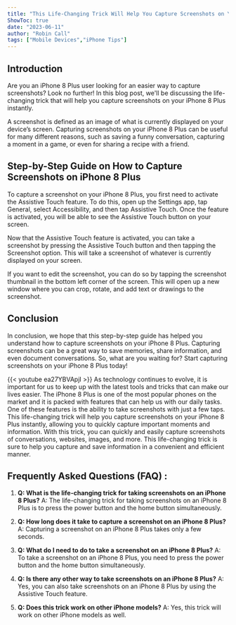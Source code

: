 ```yaml
---
title: "This Life-Changing Trick Will Help You Capture Screenshots on Your iPhone 8 Plus Instantly!"
ShowToc: true 
date: "2023-06-11"
author: "Robin Call" 
tags: ["Mobile Devices","iPhone Tips"]
---
```

## Introduction 

Are you an iPhone 8 Plus user looking for an easier way to capture screenshots? Look no further! In this blog post, we'll be discussing the life-changing trick that will help you capture screenshots on your iPhone 8 Plus instantly. 

A screenshot is defined as an image of what is currently displayed on your device’s screen. Capturing screenshots on your iPhone 8 Plus can be useful for many different reasons, such as saving a funny conversation, capturing a moment in a game, or even for sharing a recipe with a friend. 

## Step-by-Step Guide on How to Capture Screenshots on iPhone 8 Plus

To capture a screenshot on your iPhone 8 Plus, you first need to activate the Assistive Touch feature. To do this, open up the Settings app, tap General, select Accessibility, and then tap Assistive Touch. Once the feature is activated, you will be able to see the Assistive Touch button on your screen. 

Now that the Assistive Touch feature is activated, you can take a screenshot by pressing the Assistive Touch button and then tapping the Screenshot option. This will take a screenshot of whatever is currently displayed on your screen. 

If you want to edit the screenshot, you can do so by tapping the screenshot thumbnail in the bottom left corner of the screen. This will open up a new window where you can crop, rotate, and add text or drawings to the screenshot. 

## Conclusion

In conclusion, we hope that this step-by-step guide has helped you understand how to capture screenshots on your iPhone 8 Plus. Capturing screenshots can be a great way to save memories, share information, and even document conversations. So, what are you waiting for? Start capturing screenshots on your iPhone 8 Plus today!

{{< youtube ea27YBVApjI >}} 
As technology continues to evolve, it is important for us to keep up with the latest tools and tricks that can make our lives easier. The iPhone 8 Plus is one of the most popular phones on the market and it is packed with features that can help us with our daily tasks. One of these features is the ability to take screenshots with just a few taps. This life-changing trick will help you capture screenshots on your iPhone 8 Plus instantly, allowing you to quickly capture important moments and information. With this trick, you can quickly and easily capture screenshots of conversations, websites, images, and more. This life-changing trick is sure to help you capture and save information in a convenient and efficient manner.

## Frequently Asked Questions (FAQ) :
1. **Q: What is the life-changing trick for taking screenshots on an iPhone 8 Plus?** 
A: The life-changing trick for taking screenshots on an iPhone 8 Plus is to press the power button and the home button simultaneously.

2. **Q: How long does it take to capture a screenshot on an iPhone 8 Plus?** 
A: Capturing a screenshot on an iPhone 8 Plus takes only a few seconds.

3. **Q: What do I need to do to take a screenshot on an iPhone 8 Plus?** 
A: To take a screenshot on an iPhone 8 Plus, you need to press the power button and the home button simultaneously.

4. **Q: Is there any other way to take screenshots on an iPhone 8 Plus?** 
A: Yes, you can also take screenshots on an iPhone 8 Plus by using the Assistive Touch feature.

5. **Q: Does this trick work on other iPhone models?** 
A: Yes, this trick will work on other iPhone models as well.


